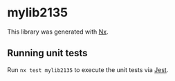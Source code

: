 # mylib2135

This library was generated with [Nx](https://nx.dev).

## Running unit tests

Run `nx test mylib2135` to execute the unit tests via [Jest](https://jestjs.io).
